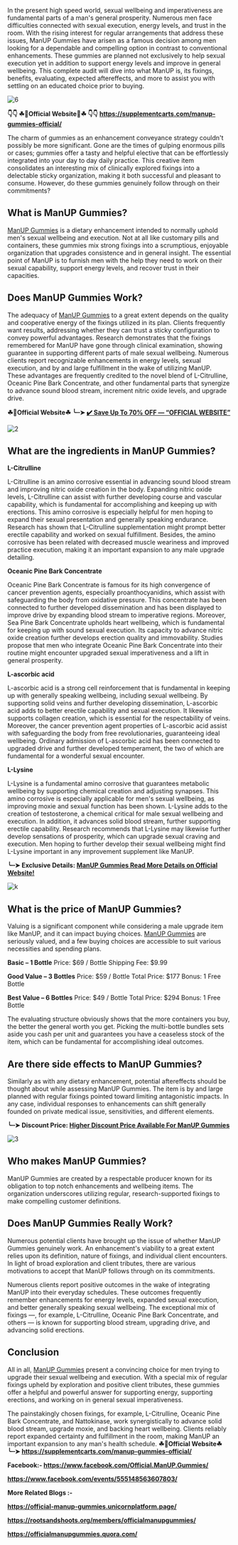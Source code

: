 In the present high speed world, sexual wellbeing and imperativeness are fundamental parts of a man's general prosperity. Numerous men face difficulties connected with sexual execution, energy levels, and trust in the room. With the rising interest for regular arrangements that address these issues, ManUP Gummies have arisen as a famous decision among men looking for a dependable and compelling option in contrast to conventional enhancements. These gummies are planned not exclusively to help sexual execution yet in addition to support energy levels and improve in general wellbeing. This complete audit will dive into what ManUP is, its fixings, benefits, evaluating, expected aftereffects, and more to assist you with settling on an educated choice prior to buying.

![6](https://github.com/user-attachments/assets/e6c13a44-612d-43ef-9fff-a963b8f4721b)


**👇👇 ☘📣Official Website📣☘ 👇👇**
**https://supplementcarts.com/manup-gummies-official/**

The charm of gummies as an enhancement conveyance strategy couldn't possibly be more significant. Gone are the times of gulping enormous pills or cases; gummies offer a tasty and helpful elective that can be effortlessly integrated into your day to day daily practice. This creative item consolidates an interesting mix of clinically explored fixings into a delectable sticky organization, making it both successful and pleasant to consume. However, do these gummies genuinely follow through on their commitments?


## What is ManUP Gummies?

[ManUP Gummies](https://thebuzzbyte.com/manup-gummies-reviews/) is a dietary enhancement intended to normally uphold men's sexual wellbeing and execution. Not at all like customary pills and containers, these gummies mix strong fixings into a scrumptious, enjoyable organization that upgrades consistence and in general insight. The essential point of ManUP is to furnish men with the help they need to work on their sexual capability, support energy levels, and recover trust in their capacities.


## Does ManUP Gummies Work?

The adequacy of [ManUP Gummies](https://thebuzzbyte.com/manup-gummies-reviews/) to a great extent depends on the quality and cooperative energy of the fixings utilized in its plan. Clients frequently want results, addressing whether they can trust a sticky configuration to convey powerful advantages. Research demonstrates that the fixings remembered for ManUP have gone through clinical examination, showing guarantee in supporting different parts of male sexual wellbeing.
Numerous clients report recognizable enhancements in energy levels, sexual execution, and by and large fulfillment in the wake of utilizing ManUP. These advantages are frequently credited to the novel blend of L-Citrulline, Oceanic Pine Bark Concentrate, and other fundamental parts that synergize to advance sound blood stream, increment nitric oxide levels, and upgrade drive.

**☘📣Official Website☘ ╰┈➤ [✔️ Save Up To 70% OFF — “OFFICIAL WEBSITE”](https://supplementcarts.com/manup-gummies-official/)**


![2](https://github.com/user-attachments/assets/07a2a665-223b-49ea-a7c1-39b09a84e6fd)


## What are the ingredients in ManUP Gummies?

**L-Citrulline**

L-Citrulline is an amino corrosive essential in advancing sound blood stream and improving nitric oxide creation in the body. Expanding nitric oxide levels, L-Citrulline can assist with further developing course and vascular capability, which is fundamental for accomplishing and keeping up with erections. This amino corrosive is especially helpful for men hoping to expand their sexual presentation and generally speaking endurance. Research has shown that L-Citrulline supplementation might prompt better erectile capability and worked on sexual fulfillment. Besides, the amino corrosive has been related with decreased muscle weariness and improved practice execution, making it an important expansion to any male upgrade detailing.

**Oceanic Pine Bark Concentrate**

Oceanic Pine Bark Concentrate is famous for its high convergence of cancer prevention agents, especially proanthocyanidins, which assist with safeguarding the body from oxidative pressure. This concentrate has been connected to further developed dissemination and has been displayed to improve drive by expanding blood stream to imperative regions. Moreover, Sea Pine Bark Concentrate upholds heart wellbeing, which is fundamental for keeping up with sound sexual execution. Its capacity to advance nitric oxide creation further develops erection quality and immovability. Studies propose that men who integrate Oceanic Pine Bark Concentrate into their routine might encounter upgraded sexual imperativeness and a lift in general prosperity.

**L-ascorbic acid**

L-ascorbic acid is a strong cell reinforcement that is fundamental in keeping up with generally speaking wellbeing, including sexual wellbeing. By supporting solid veins and further developing dissemination, L-ascorbic acid adds to better erectile capability and sexual execution. It likewise supports collagen creation, which is essential for the respectability of veins. Moreover, the cancer prevention agent properties of L-ascorbic acid assist with safeguarding the body from free revolutionaries, guaranteeing ideal wellbeing. Ordinary admission of L-ascorbic acid has been connected to upgraded drive and further developed temperament, the two of which are fundamental for a wonderful sexual encounter.

**L-Lysine**

L-Lysine is a fundamental amino corrosive that guarantees metabolic wellbeing by supporting chemical creation and adjusting synapses. This amino corrosive is especially applicable for men's sexual wellbeing, as improving moxie and sexual function has been shown. L-Lysine adds to the creation of testosterone, a chemical critical for male sexual wellbeing and execution. In addition, it advances solid blood stream, further supporting erectile capability. Research recommends that L-Lysine may likewise further develop sensations of prosperity, which can upgrade sexual craving and execution. Men hoping to further develop their sexual wellbeing might find L-Lysine important in any improvement supplement like ManUP.



**╰┈➤ Exclusive Details: [ManUP Gummies  Read More Details on Official Website!](https://supplementcarts.com/manup-gummies-official/)**

![k](https://github.com/user-attachments/assets/3dc7c7cf-35b7-4414-b185-a202e57da7f0)



## What is the price of ManUP Gummies?

Valuing is a significant component while considering a male upgrade item like ManUP, and it can impact buying choices. [ManUP Gummies](https://thebuzzbyte.com/manup-gummies-reviews/) are seriously valued, and a few buying choices are accessible to suit various necessities and spending plans.

**Basic – 1 Bottle**
Price: $69 / Bottle
Shipping Fee: $9.99

**Good Value – 3 Bottles**
Price: $59 / Bottle
Total Price: $177
Bonus: 1 Free Bottle

**Best Value – 6 Bottles**
Price: $49 / Bottle
Total Price: $294
Bonus: 1 Free Bottle

The evaluating structure obviously shows that the more containers you buy, the better the general worth you get. Picking the multi-bottle bundles sets aside you cash per unit and guarantees you have a ceaseless stock of the item, which can be fundamental for accomplishing ideal outcomes.


## Are there side effects to ManUP Gummies?

Similarly as with any dietary enhancement, potential aftereffects should be thought about while assessing ManUP Gummies. The item is by and large planned with regular fixings pointed toward limiting antagonistic impacts. In any case, individual responses to enhancements can shift generally founded on private medical issue, sensitivities, and different elements.

**╰┈➤ Discount Price: [Higher Discount Price Available For ManUP Gummies](https://supplementcarts.com/manup-gummies-official/)**

![3](https://github.com/user-attachments/assets/9d9ad01b-8b17-4437-bb39-48f51c7e3ea3)


## Who makes ManUP Gummies?

ManUP Gummies are created by a respectable producer known for its obligation to top notch enhancements and wellbeing items. The organization underscores utilizing regular, research-supported fixings to make compelling customer definitions.


## Does ManUP Gummies Really Work?

Numerous potential clients have brought up the issue of whether ManUP Gummies genuinely work. An enhancement's viability to a great extent relies upon its definition, nature of fixings, and individual client encounters. In light of broad exploration and client tributes, there are various motivations to accept that ManUP follows through on its commitments.

Numerous clients report positive outcomes in the wake of integrating ManUP into their everyday schedules. These outcomes frequently remember enhancements for energy levels, expanded sexual execution, and better generally speaking sexual wellbeing. The exceptional mix of fixings —, for example, L-Citrulline, Oceanic Pine Bark Concentrate, and others — is known for supporting blood stream, upgrading drive, and advancing solid erections.


## Conclusion

All in all, [ManUP Gummies](https://thebuzzbyte.com/manup-gummies-reviews/) present a convincing choice for men trying to upgrade their sexual wellbeing and execution. With a special mix of regular fixings upheld by exploration and positive client tributes, these gummies offer a helpful and powerful answer for supporting energy, supporting erections, and working on in general sexual imperativeness.

The painstakingly chosen fixings, for example, L-Citrulline, Oceanic Pine Bark Concentrate, and Nattokinase, work synergistically to advance solid blood stream, upgrade moxie, and backing heart wellbeing. Clients reliably report expanded certainty and fulfillment in the room, making ManUP an important expansion to any man's health schedule.
**☘📣Official Website☘ ╰┈➤ https://supplementcarts.com/manup-gummies-official/**

**Facebook:- https://www.facebook.com/Official.ManUP.Gummies/**

**https://www.facebook.com/events/555148563607803/**

**More Related Blogs :-** 

**https://official-manup-gummies.unicornplatform.page/**

**https://rootsandshoots.org/members/officialmanupgummies/**

**https://officialmanupgummies.quora.com/**
